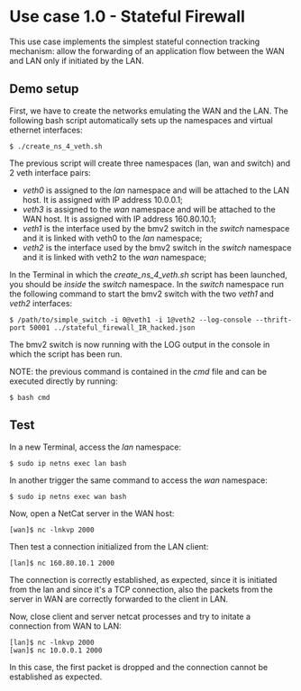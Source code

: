# Use case 1.0 - Stateful Firewall

This use case implements the simplest stateful connection tracking mechanism: allow the forwarding of an application flow between the WAN and LAN only if initiated by the LAN. 

## Demo setup

First, we have to create the networks emulating the WAN and the LAN. The following bash script automatically sets up the namespaces and virtual ethernet interfaces:

	$ ./create_ns_4_veth.sh

The previous script will create three namespaces (lan, wan and switch) and 2 veth interface pairs:
- *veth0* is assigned to the _lan_ namespace and will be attached to the LAN host. It is assigned with IP address 10.0.0.1;
- *veth3* is assigned to the _wan_ namespace and will be attached to the WAN host. It is assigned with IP address 160.80.10.1;
- *veth1* is the interface used by the bmv2 switch in the _switch_ namespace and it is linked with veth0 to the _lan_ namespace;
- *veth2* is the interface used by the bmv2 switch in the _switch_ namespace and it is linked with veth2 to the _wan_ namespace;

In the Terminal in which the _create_ns_4_veth.sh_ script has been launched, you should be *inside* the _switch_ namespace. In the _switch_ namespace run the following command to start the bmv2 switch with the two _veth1_ and _veth2_ interfaces:

	$ /path/to/simple_switch -i 0@veth1 -i 1@veth2 --log-console --thrift-port 50001 ../stateful_firewall_IR_hacked.json

The bmv2 switch is now running with the LOG output in the console in which the script has been run.

NOTE: the previous command is contained in the _cmd_ file and can be executed directly by running:

	$ bash cmd


## Test

In a new Terminal, access the _lan_ namespace:

	$ sudo ip netns exec lan bash

In another trigger the same command to access the _wan_ namespace:

	$ sudo ip netns exec wan bash

Now, open a NetCat server in the WAN host:

	[wan]$ nc -lnkvp 2000

Then test a connection initialized from the LAN client:

	[lan]$ nc 160.80.10.1 2000

The connection is correctly established, as expected, since it is initiated from the lan and since it's a TCP connection, also the packets from the server in WAN are correctly forwarded to the client in LAN.


Now, close client and server netcat processes and try to initate a connection from WAN to LAN:

	[lan]$ nc -lnkvp 2000
	[wan]$ nc 10.0.0.1 2000

In this case, the first packet is dropped and the connection cannot be established as expected.
